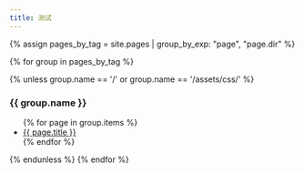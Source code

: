 ```yaml
---
title: 测试
---
```


{% assign pages_by_tag = site.pages | group_by_exp: "page", "page.dir" %}

{% for group in pages_by_tag %}

{% unless group.name == '/' or group.name == '/assets/css/' %}
<h3>{{ group.name }}</h3>
<ul>
  {% for page in group.items %}
    <li> <a href="{{ page.url | relative_url }}">{{ page.title }}</a></li>
  {% endfor %}
</ul>
{% endunless %}
{% endfor %}

